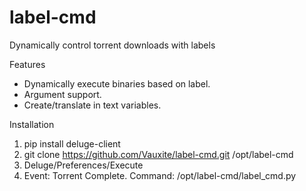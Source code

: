# label-cmd
Dynamically control torrent downloads with labels

Features
* Dynamically execute binaries based on label.
* Argument support.
* Create/translate in text variables.

Installation
1. pip install deluge-client
2. git clone https://github.com/Vauxite/label-cmd.git /opt/label-cmd
3. Deluge/Preferences/Execute
4. Event: Torrent Complete.
   Command: /opt/label-cmd/label_cmd.py

